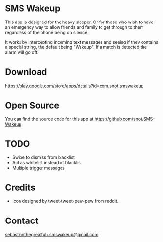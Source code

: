 SMS Wakeup
==========
This app is designed for the heavy sleeper. Or for those who wish to have an emergency way to allow friends and family to get through to them regardless of the phone being on silence.

It works by intercepting incoming text messages and seeing if they contains a special string, the default being "Wakeup". If a match is detected the alarm will go off.


Download
========
<https://play.google.com/store/apps/details?id=com.snot.smswakeup>


Open Source
===========
You can find the source code for this app at <https://github.com/snot/SMS-Wakeup>


TODO
====
* Swipe to dismiss from blacklist
* Act as whitelist instead of blacklist
* Multiple trigger messages


Credits
=======
* Icon designed by tweet-tweet-pew-pew from reddit.


Contact
=======
<sebastianthegreatful+smswakeup@gmail.com>

